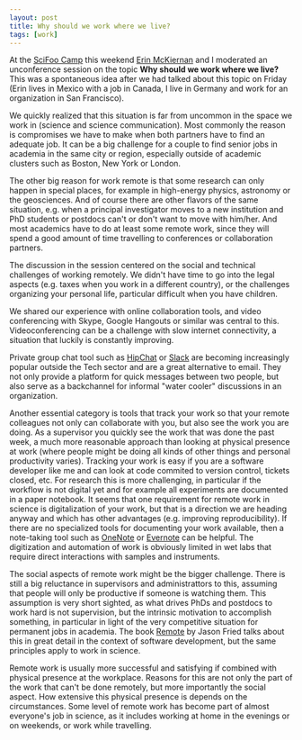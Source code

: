 ```yaml
---
layout: post
title: Why should we work where we live?
tags: [work]
---
```


At the [SciFoo Camp](http://www.digital-science.com/events/scifoo-camp-2015/) this weekend [Erin McKiernan](https://emckiernan.wordpress.com) and I moderated an unconference session on the topic **Why should we work where we live?** This was a spontaneous idea after we had talked about this topic on Friday (Erin lives in Mexico with a job in Canada, I live in Germany and work for an organization in San Francisco).<!--more-->

We quickly realized that this situation is far from uncommon in the space we work in (science and science communication). Most commonly the reason is compromises we have to make when both partners have to find an adequate job. It can be a big challenge for a couple to find senior jobs in academia in the same city or region, especially outside of academic clusters such as Boston, New York or London.

The other big reason for work remote is that some research can only happen in special places, for example in high-energy physics, astronomy or the geosciences. And of course there are other flavors of the same situation, e.g. when a principal investigator moves to a new institution and PhD students or postdocs can't or don't want to move with him/her. And most academics have to do at least some remote work, since they will spend a good amount of time travelling to conferences or collaboration partners.

The discussion in the session centered on the social and technical challenges of working remotely. We didn't have time to go into the legal aspects (e.g. taxes when you work in a different country), or the challenges organizing your personal life, particular difficult when you have children.

We shared our experience with online collaboration tools, and video conferencing with Skype, Google Hangouts or similar was central to this. Videoconferencing can be a challenge with slow internet connectivity, a situation that luckily is constantly improving.

Private group chat tool such as [HipChat](https://www.hipchat.com/) or [Slack](https://slack.com/) are becoming increasingly popular outside the Tech sector and are a great alternative to email. They not only provide a platform for quick messages between two people, but also serve as a backchannel for informal "water cooler" discussions in an organization.

Another essential category is tools that track your work so that your remote colleagues not only can collaborate with you, but also see the work you are doing. As a supervisor you quickly see the work that was done the past week, a much more reasonable approach than looking at physical presence at work (where people might be doing all kinds of other things and personal productivity varies). Tracking your work is easy if you are a software developer like me and can look at code commited to version control, tickets closed, etc. For research this is more challenging, in particular if the workflow is not digital yet and for example all experiments are documented in a paper notebook. It seems that one requirement for remote work in science is digitalization of your work, but that is a direction we are heading anyway and which has other advantages (e.g. improving reproducibility). If there are no specialized tools for documenting your work available, then a note-taking tool such as [OneNote](https://www.onenote.com/) or [Evernote](https://evernote.com/) can be helpful. The digitization and automation of work is obviously limited in wet labs that require direct interactions with samples and instruments.

The social aspects of remote work might be the bigger challenge. There is still a big reluctance in supervisors and administrattors to this, assuming that people will only be productive if someone is watching them. This assumption is very short sighted, as what drives PhDs and postdocs to work hard is not supervision, but the intrinsic motivation to accomplish something, in particular in light of the very competitive situation for permanent jobs in academia. The book [Remote](http://37signals.com/remote/) by Jason Fried talks about this in great detail in the context of software development, but the same principles apply to work in science.

Remote work is usually more successful and satisfying if combined with physical presence at the workplace. Reasons for this are not only the part of the work that can't be done remotely, but more importantly the social aspect. How extensive this physical presence is depends on the circumstances. Some level of remote work has become part of almost everyone's job in science, as it includes working at home in the evenings or on weekends, or work while travelling.
